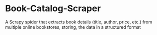 # Book-Catalog-Scraper
A Scrapy spider that extracts book details (title, author, price, etc.) from multiple online bookstores, storing, the data in a structured format
